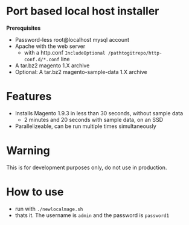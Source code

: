 
# Port based local host installer
**Prerequisites**
- Password-less root@localhost mysql account
- Apache with the web server
  - with a http.conf `IncludeOptional /pathtogitrepo/http-conf.d/*.conf` line
- A tar.bz2 magento 1.X archive
- Optional: A tar.bz2 magento-sample-data 1.X archive

# Features
- Installs Magento 1.9.3 in less than 30 seconds, without sample data
  - 2 minutes and 20 seconds with sample data, on an SSD
- Parallelizeable, can be run multiple times simultaneously

# Warning
This is for development purposes only, do not use in production.

# How to use
- run with `./newlocalmage.sh`
- thats it. The username is `admin` and the password is `password1`
